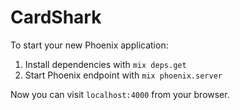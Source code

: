 # CardShark

To start your new Phoenix application:

1. Install dependencies with `mix deps.get`
2. Start Phoenix endpoint with `mix phoenix.server`

Now you can visit `localhost:4000` from your browser.
